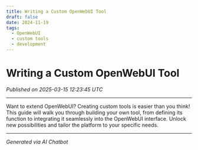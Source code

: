```yaml
---
title: Writing a Custom OpenWebUI Tool
draft: false
date: 2024-11-19
tags:
  - OpenWebUI
  - custom tools
  - development
---
```


# Writing a Custom OpenWebUI Tool

*Published on 2025-03-15 12:23:45 UTC*

---

Want to extend OpenWebUI? Creating custom tools is easier than you think! This guide will walk you through building your own tool, from defining its function to integrating it seamlessly into the OpenWebUI interface. Unlock new possibilities and tailor the platform to your specific needs.

---

_Generated via AI Chatbot_
